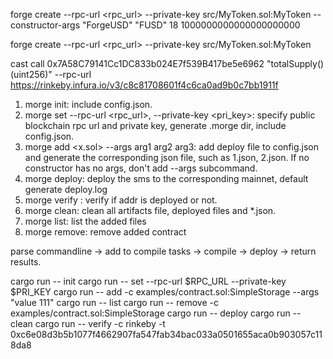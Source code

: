 forge create --rpc-url <rpc_url> --private-key <xxx> src/MyToken.sol:MyToken --constructor-args "ForgeUSD" "FUSD" 18 1000000000000000000000 

forge create --rpc-url <rpc_url> --private-key <xxx> src/MyToken.sol:MyToken

cast call 0x7A58C79141Cc1DC833b024E7f539B417be5e6962 "totalSupply()(uint256)" --rpc-url https://rinkeby.infura.io/v3/c8c81708601f4c6ca0ad9b0c7bb1911f

<!-- https://book.getfoundry.sh/cast/index.html#how-to-use-cast
https://book.getfoundry.sh/forge/deploying.html -->


1. morge init: include config.json.
2. morge set --rpc-url <rpc_url>, --private-key <pri_key>: specify public blockchain rpc url and private key, generate .morge dir, include config.json.
3. morge add <x.sol> --args arg1 arg2 arg3: add deploy file to config.json and generate the corresponding json file, such as 1.json, 2.json. If no constructor has no args, don't add --args subcommand. 
4. morge deploy: deploy the sms to the corresponding mainnet, default generate deploy.log
5. morge verify <addr>: verify if addr is deployed or not.
6. morge clean: clean all artifacts file, deployed files and *.json.
7. morge list: list the added files
8. morge remove: remove added contract


parse commandline -> add to compile tasks -> compile -> deploy -> return results.

<!-- passed -->
cargo run -- init
cargo run -- set --rpc-url $RPC_URL --private-key $PRI_KEY
cargo run -- add -c examples/contract.sol:SimpleStorage --args "value 111"
cargo run -- list
cargo run -- remove -c examples/contract.sol:SimpleStorage
cargo run -- deploy
cargo run -- clean
cargo run -- verify -c rinkeby -t 0xc6e08d3b5b1077f4662907fa547fab34bac033a0501655aca0b903057c118da8
